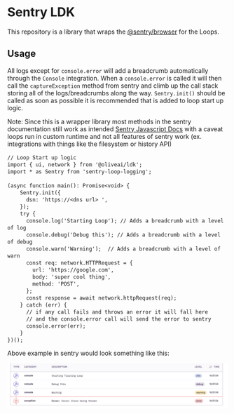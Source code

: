 # Sentry LDK

This repository is a library that wraps the [@sentry/browser](https://github.com/getsentry/sentry-javascript/tree/master/packages/browser) for the Loops.

## Usage

All logs except for `console.error` will add a breadcrumb automatically through the `Console` integration. When a `console.error`
is called it will then call the `captureException` method from sentry and climb up the call stack storing all of the logs/breadcrumbs
along the way. `Sentry.init()` should be called as soon as possible it is recommended that is added to loop start up logic.

Note: Since this is a wrapper library most methods in the sentry documentation still work as intended [Sentry Javascript Docs](https://docs.sentry.io/platforms/javascript/)
with a caveat loops run in custom runtime and not all features of sentry work (ex. integrations with things like the filesystem or history API)

```
// Loop Start up logic
import { ui, network } from '@oliveai/ldk';
import * as Sentry from 'sentry-loop-logging';

(async function main(): Promise<void> {
    Sentry.init({
      dsn: 'https://<dns url> ',
    });
    try {
      console.log('Starting Loop'); // Adds a breadcrumb with a level of log
      console.debug('Debug this'); // Adds a breadcrumb with a level of debug
      console.warn('Warning');  // Adds a breadcrumb with a level of warn
      const req: network.HTTPRequest = {
        url: 'https://google.com',
        body: 'super cool thing',
        method: 'POST',
      };
      const response = await network.httpRequest(req);
    } catch (err) {
      // if any call fails and throws an error it will fall here
      // and the console.error call will send the error to sentry
      console.error(err);
    }
})();
```

Above example in sentry would look something like this:

!["sentry example"](breadcrumbs.png)
